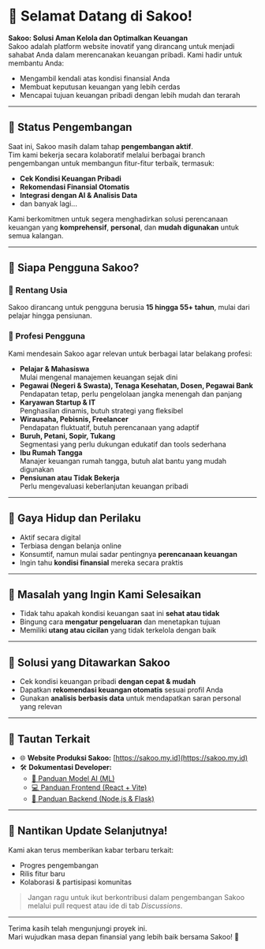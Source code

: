 # 🌱 Selamat Datang di Sakoo!

**Sakoo: Solusi Aman Kelola dan Optimalkan Keuangan**  
Sakoo adalah platform website inovatif yang dirancang untuk menjadi sahabat Anda dalam merencanakan keuangan pribadi. Kami hadir untuk membantu Anda:
- Mengambil kendali atas kondisi finansial Anda
- Membuat keputusan keuangan yang lebih cerdas
- Mencapai tujuan keuangan pribadi dengan lebih mudah dan terarah

---

## 🚧 Status Pengembangan

Saat ini, Sakoo masih dalam tahap **pengembangan aktif**.  
Tim kami bekerja secara kolaboratif melalui berbagai branch pengembangan untuk membangun fitur-fitur terbaik, termasuk:
- **Cek Kondisi Keuangan Pribadi**
- **Rekomendasi Finansial Otomatis**
- **Integrasi dengan AI & Analisis Data**
- dan banyak lagi...

Kami berkomitmen untuk segera menghadirkan solusi perencanaan keuangan yang **komprehensif**, **personal**, dan **mudah digunakan** untuk semua kalangan.

---

## 🎯 Siapa Pengguna Sakoo?

### 👥 Rentang Usia
Sakoo dirancang untuk pengguna berusia **15 hingga 55+ tahun**, mulai dari pelajar hingga pensiunan.

### 💼 Profesi Pengguna
Kami mendesain Sakoo agar relevan untuk berbagai latar belakang profesi:
- **Pelajar & Mahasiswa**  
  Mulai mengenal manajemen keuangan sejak dini
- **Pegawai (Negeri & Swasta), Tenaga Kesehatan, Dosen, Pegawai Bank**  
  Pendapatan tetap, perlu pengelolaan jangka menengah dan panjang
- **Karyawan Startup & IT**  
  Penghasilan dinamis, butuh strategi yang fleksibel
- **Wirausaha, Pebisnis, Freelancer**  
  Pendapatan fluktuatif, butuh perencanaan yang adaptif
- **Buruh, Petani, Sopir, Tukang**  
  Segmentasi yang perlu dukungan edukatif dan tools sederhana
- **Ibu Rumah Tangga**  
  Manajer keuangan rumah tangga, butuh alat bantu yang mudah digunakan
- **Pensiunan atau Tidak Bekerja**  
  Perlu mengevaluasi keberlanjutan keuangan pribadi

---

## 📱 Gaya Hidup dan Perilaku

- Aktif secara digital
- Terbiasa dengan belanja online
- Konsumtif, namun mulai sadar pentingnya **perencanaan keuangan**
- Ingin tahu **kondisi finansial** mereka secara praktis

---

## 🧩 Masalah yang Ingin Kami Selesaikan

- Tidak tahu apakah kondisi keuangan saat ini **sehat atau tidak**
- Bingung cara **mengatur pengeluaran** dan menetapkan tujuan
- Memiliki **utang atau cicilan** yang tidak terkelola dengan baik

---

## 🧠 Solusi yang Ditawarkan Sakoo

- Cek kondisi keuangan pribadi **dengan cepat & mudah**
- Dapatkan **rekomendasi keuangan otomatis** sesuai profil Anda
- Gunakan **analisis berbasis data** untuk mendapatkan saran personal yang relevan

---

## 🔗 Tautan Terkait

- 🌐 **Website Produksi Sakoo:** [https://sakoo.my.id](https://sakoo.my.id)
- 🛠 **Dokumentasi Developer:**
  - [📄 Panduan Model AI (ML)](./docs/USAGE_MODEL.md)
  - [💻 Panduan Frontend (React + Vite)](./docs/USAGE_FE.md)
  - [🔧 Panduan Backend (Node.js & Flask)](./docs/USAGE_BE.md)

---

## 📢 Nantikan Update Selanjutnya!

Kami akan terus memberikan kabar terbaru terkait:
- Progres pengembangan
- Rilis fitur baru
- Kolaborasi & partisipasi komunitas

> Jangan ragu untuk ikut berkontribusi dalam pengembangan Sakoo melalui pull request atau ide di tab *Discussions*.

---

Terima kasih telah mengunjungi proyek ini.  
Mari wujudkan masa depan finansial yang lebih baik bersama Sakoo! 💚
